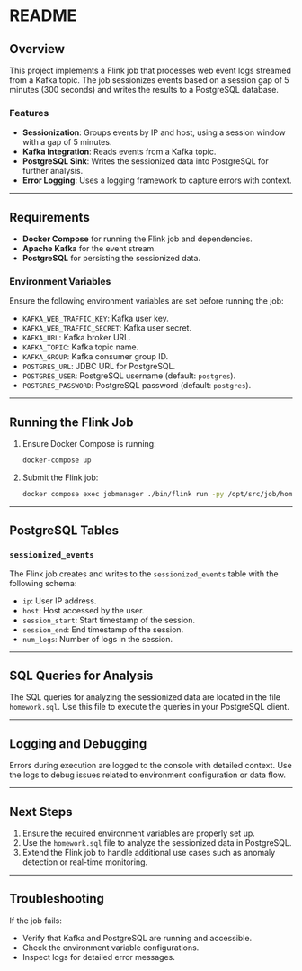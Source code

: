 # README

## Overview
This project implements a Flink job that processes web event logs streamed from a Kafka topic. The job sessionizes events based on a session gap of 5 minutes (300 seconds) and writes the results to a PostgreSQL database.

### Features
- **Sessionization**: Groups events by IP and host, using a session window with a gap of 5 minutes.
- **Kafka Integration**: Reads events from a Kafka topic.
- **PostgreSQL Sink**: Writes the sessionized data into PostgreSQL for further analysis.
- **Error Logging**: Uses a logging framework to capture errors with context.

---

## Requirements
- **Docker Compose** for running the Flink job and dependencies.
- **Apache Kafka** for the event stream.
- **PostgreSQL** for persisting the sessionized data.

### Environment Variables
Ensure the following environment variables are set before running the job:
- `KAFKA_WEB_TRAFFIC_KEY`: Kafka user key.
- `KAFKA_WEB_TRAFFIC_SECRET`: Kafka user secret.
- `KAFKA_URL`: Kafka broker URL.
- `KAFKA_TOPIC`: Kafka topic name.
- `KAFKA_GROUP`: Kafka consumer group ID.
- `POSTGRES_URL`: JDBC URL for PostgreSQL.
- `POSTGRES_USER`: PostgreSQL username (default: `postgres`).
- `POSTGRES_PASSWORD`: PostgreSQL password (default: `postgres`).

---

## Running the Flink Job
1. Ensure Docker Compose is running:
   ```bash
   docker-compose up
   ```
2. Submit the Flink job:
   ```bash
   docker compose exec jobmanager ./bin/flink run -py /opt/src/job/homework.py --pyFiles /opt/src -d
   ```

---

## PostgreSQL Tables

### `sessionized_events`
The Flink job creates and writes to the `sessionized_events` table with the following schema:
- `ip`: User IP address.
- `host`: Host accessed by the user.
- `session_start`: Start timestamp of the session.
- `session_end`: End timestamp of the session.
- `num_logs`: Number of logs in the session.

---

## SQL Queries for Analysis

The SQL queries for analyzing the sessionized data are located in the file `homework.sql`. Use this file to execute the queries in your PostgreSQL client.

---

## Logging and Debugging
Errors during execution are logged to the console with detailed context. Use the logs to debug issues related to environment configuration or data flow.

---

## Next Steps
1. Ensure the required environment variables are properly set up.
2. Use the `homework.sql` file to analyze the sessionized data in PostgreSQL.
3. Extend the Flink job to handle additional use cases such as anomaly detection or real-time monitoring.

---

## Troubleshooting
If the job fails:
- Verify that Kafka and PostgreSQL are running and accessible.
- Check the environment variable configurations.
- Inspect logs for detailed error messages.

